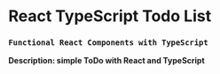 # React TypeScript Todo List

### `Functional React Components with TypeScript`

**Description: simple ToDo with React and TypeScript**
